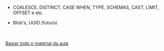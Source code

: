 
* COALESCE, DISTINCT, CASE WHEN, TYPE, SCHEMAS, CAST, LIMIT, OFFSET e etc.

* Blob's, UUID (futuro)

<br><br>[Baixar todo o material da aula](https://download-directory.github.io/?url=http://github.com/IgorAvilaPereira/iobd2025_2sem/tree/main/03_lista1) <br><br>
&nbsp;
